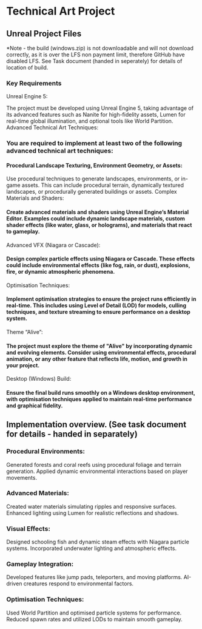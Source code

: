 # Technical Art Project

## Unreal Project Files 

*Note - the build (windows.zip) is not downloadable and will not download correctly, as it is over the LFS non payment limit, therefore GitHub have disabled LFS. 
See Task document (handed in seperately) for details of location of build.

### Key Requirements
Unreal Engine 5:

The project must be developed using Unreal Engine 5, taking advantage of its advanced features such as Nanite for high-fidelity assets, Lumen for real-time global illumination, and optional tools like World Partition.
Advanced Technical Art Techniques:

### You are required to implement at least two of the following advanced technical art techniques:
#### Procedural Landscape Texturing, Environment Geometry, or Assets:
Use procedural techniques to generate landscapes, environments, or in-game assets. This can include procedural terrain, dynamically textured landscapes, or procedurally generated buildings or assets.
Complex Materials and Shaders:
#### Create advanced materials and shaders using Unreal Engine’s Material Editor. Examples could include dynamic landscape materials, custom shader effects (like water, glass, or holograms), and materials that react to gameplay.
Advanced VFX (Niagara or Cascade):
#### Design complex particle effects using Niagara or Cascade. These effects could include environmental effects (like fog, rain, or dust), explosions, fire, or dynamic atmospheric phenomena.
Optimisation Techniques:
#### Implement optimisation strategies to ensure the project runs efficiently in real-time. This includes using Level of Detail (LOD) for models, culling techniques, and texture streaming to ensure performance on a desktop system.
Theme “Alive”:

#### The project must explore the theme of "Alive" by incorporating dynamic and evolving elements. Consider using environmental effects, procedural animation, or any other feature that reflects life, motion, and growth in your project.
Desktop (Windows) Build:

#### Ensure the final build runs smoothly on a Windows desktop environment, with optimisation techniques applied to maintain real-time performance and graphical fidelity.


## Implementation overview. (See task document for details - handed in separately) 

### Procedural Environments:

Generated forests and coral reefs using procedural foliage and terrain generation.
Applied dynamic environmental interactions based on player movements.

### Advanced Materials:

Created water materials simulating ripples and responsive surfaces.
Enhanced lighting using Lumen for realistic reflections and shadows.

### Visual Effects:

Designed schooling fish and dynamic steam effects with Niagara particle systems.
Incorporated underwater lighting and atmospheric effects.

### Gameplay Integration:

Developed features like jump pads, teleporters, and moving platforms.
AI-driven creatures respond to environmental factors.

### Optimisation Techniques:

Used World Partition and optimised particle systems for performance.
Reduced spawn rates and utilized LODs to maintain smooth gameplay.
